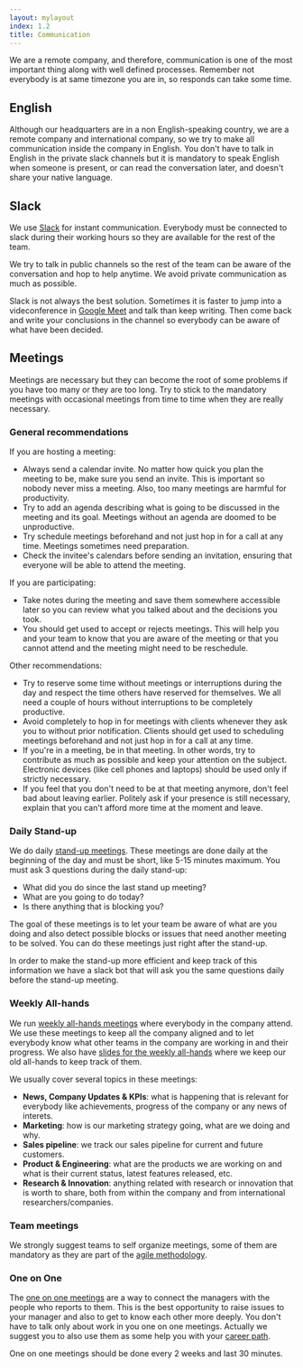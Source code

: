 ```yaml
---
layout: mylayout
index: 1.2
title: Communication
---
```


We are a remote company, and therefore, communication is one of the most important thing along with well defined processes. Remember not everybody is at same timezone you are in, so responds can take some time.

## English

Although our headquarters are in a non English-speaking country, we are a remote company and international company, so we try to make all communication inside the company in English. You don't have to talk in English in the private slack channels but it is mandatory to speak English when someone is present, or can read the conversation later, and doesn't share your native language.

## Slack

We use [Slack](https://serendeepia.slack.com) for instant communication. Everybody must be connected to slack during their working hours so they are available for the rest of the team.

We try to talk in public channels so the rest of the team can be aware of the conversation and hop to help anytime. We avoid private communication as much as possible.

Slack is not always the best solution. Sometimes it is faster to jump into a videconference in [Google Meet](https://meet.google.com) and talk than keep writing. Then come back and write your conclusions in the channel so everybody can be aware of what have been decided.

## Meetings

Meetings are necessary but they can become the root of some problems if you have too many or they are too long. Try to stick to the mandatory meetings with occasional meetings from time to time when they are really necessary.

### General recommendations

If you are hosting a meeting:

* Always send a calendar invite. No matter how quick you plan the meeting to be, make sure you send an invite. This is important so nobody never miss a meeting. Also, too many meetings are harmful for productivity.
* Try to add an agenda describing what is going to be discussed in the meeting and its goal. Meetings without an agenda are doomed to be unproductive.
* Try schedule meetings beforehand and not just hop in for a call at any time. Meetings sometimes need preparation. 
* Check the invitee's calendars before sending an invitation, ensuring that everyone will be able to attend the meeting.

If you are participating:

* Take notes during the meeting and save them somewhere accessible later so you can review what you talked about and the decisions you took.
* You should get used to accept or rejects meetings. This will help you and your team to know that you are aware of the meeting or that you cannot attend and the meeting might need to be reschedule.

Other recommendations:

* Try to reserve some time without meetings or interruptions during the day and respect the time others have reserved for themselves. We all need a couple of hours without interruptions to be completely productive.
* Avoid completely to hop in for meetings with clients whenever they ask you to without prior notification. Clients should get used to scheduling meetings beforehand and not just hop in for a call at any time.
* If you're in a meeting, be in that meeting. In other words, try to contribute as much as possible and keep your attention on the subject. Electronic devices (like cell phones and laptops) should be used only if strictly necessary.
* If you feel that you don't need to be at that meeting anymore, don't feel bad about leaving earlier. Politely ask if your presence is still necessary, explain that you can't afford more time at the moment and leave.

### Daily Stand-up

We do daily [stand-up meetings](https://en.wikipedia.org/wiki/Stand-up_meeting). These meetings are done daily at the beginning of the day and must be short, like 5-15 minutes maximum. You must ask 3 questions during the daily stand-up:
* What did you do since the last stand up meeting?
* What are you going to do today?
* Is there anything that is blocking you?

The goal of these meetings is to let your team be aware of what are you doing and also detect possible blocks or issues that need another meeting to be solved. You can do these meetings just right after the stand-up.

In order to make the stand-up more efficient and keep track of this information we have a slack bot that will ask you the same questions daily before the stand-up meeting.

### Weekly All-hands

We run [weekly all-hands meetings](https://blog.sli.do/what-is-an-all-hands-meeting-and-why-should-you-start-having-one/) where everybody in the company attend. We use these meetings to keep all the company aligned and to let everybody know what other teams in the company are working in and their progress. We also have [slides for the weekly all-hands](https://docs.google.com/presentation/d/18qVRzTrHwUVy5TnuEp_pp-7_Cskpllg3I3qnu1NJ9qw) where we keep our old all-hands to keep track of them. 

We usually cover several topics in these meetings:
* __News, Company Updates & KPIs__: what is happening that is relevant for everybody like achievements, progress of the company or any news of interets.
* __Marketing__: how is our marketing strategy going, what are we doing and why.
* __Sales pipeline__: we track our sales pipeline for current and future customers.
* __Product & Engineering__: what are the products we are working on and what is their current status, latest features released, etc.
* __Research & Innovation__: anything related with research or innovation that is worth to share, both from within the company and from international researchers/companies. 

### Team meetings

We strongly suggest teams to self organize meetings, some of them are mandatory as they are part of the [agile methodology](/4-1-agile-methodology).

### One on One

The [one on one meetings](https://medium.com/swlh/how-to-run-the-best-one-on-one-meetings-a2e001e64612) are a way to connect the managers with the people who reports to them. This is the best opportunity to raise issues to your manager and also to get to know each other more deeply. You don't have to talk only about work in you one on one meetings. Actually we suggest you to also use them as some help you with your [career path](/2-3-career-path).

One on one meetings should be done every 2 weeks and last 30 minutes.
